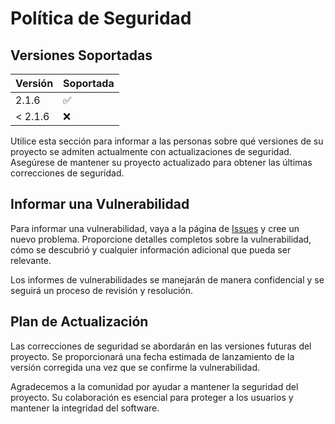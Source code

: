 # Política de Seguridad

## Versiones Soportadas

| Versión | Soportada         |
| ------- | ----------------- |
| 2.1.6   | :white_check_mark: |
| < 2.1.6 | :x:               |

Utilice esta sección para informar a las personas sobre qué versiones de su proyecto se admiten actualmente con actualizaciones de seguridad. Asegúrese de mantener su proyecto actualizado para obtener las últimas correcciones de seguridad.

## Informar una Vulnerabilidad

Para informar una vulnerabilidad, vaya a la página de [Issues](https://github.com/Scerutti/funciones-basicas/issues) y cree un nuevo problema. Proporcione detalles completos sobre la vulnerabilidad, cómo se descubrió y cualquier información adicional que pueda ser relevante.

Los informes de vulnerabilidades se manejarán de manera confidencial y se seguirá un proceso de revisión y resolución.

## Plan de Actualización

Las correcciones de seguridad se abordarán en las versiones futuras del proyecto. Se proporcionará una fecha estimada de lanzamiento de la versión corregida una vez que se confirme la vulnerabilidad.

Agradecemos a la comunidad por ayudar a mantener la seguridad del proyecto. Su colaboración es esencial para proteger a los usuarios y mantener la integridad del software.
